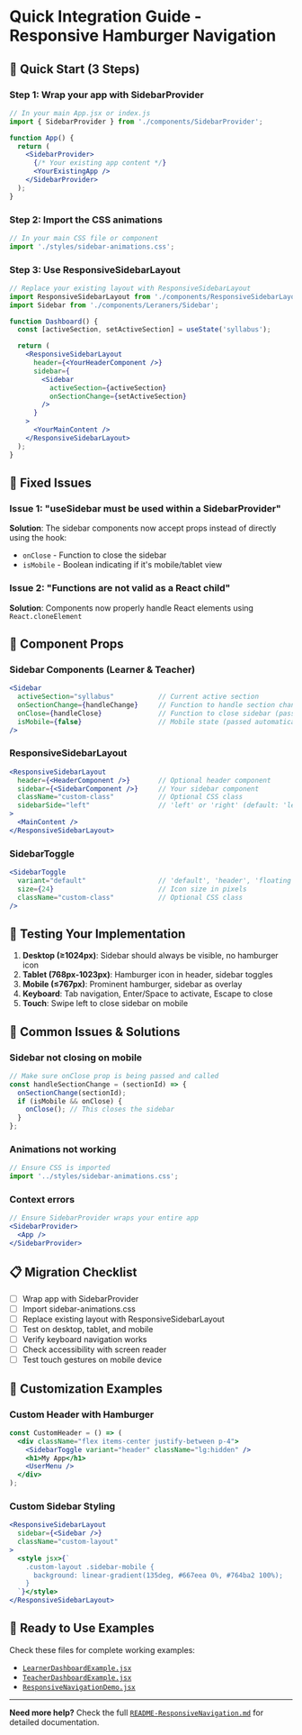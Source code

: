 # Quick Integration Guide - Responsive Hamburger Navigation

## 🚀 Quick Start (3 Steps)

### Step 1: Wrap your app with SidebarProvider

```jsx
// In your main App.jsx or index.js
import { SidebarProvider } from './components/SidebarProvider';

function App() {
  return (
    <SidebarProvider>
      {/* Your existing app content */}
      <YourExistingApp />
    </SidebarProvider>
  );
}
```

### Step 2: Import the CSS animations

```jsx
// In your main CSS file or component
import './styles/sidebar-animations.css';
```

### Step 3: Use ResponsiveSidebarLayout

```jsx
// Replace your existing layout with ResponsiveSidebarLayout
import ResponsiveSidebarLayout from './components/ResponsiveSidebarLayout';
import Sidebar from './components/Leraners/Sidebar';

function Dashboard() {
  const [activeSection, setActiveSection] = useState('syllabus');

  return (
    <ResponsiveSidebarLayout
      header={<YourHeaderComponent />}
      sidebar={
        <Sidebar 
          activeSection={activeSection} 
          onSectionChange={setActiveSection} 
        />
      }
    >
      <YourMainContent />
    </ResponsiveSidebarLayout>
  );
}
```

## 🔧 Fixed Issues

### Issue 1: "useSidebar must be used within a SidebarProvider"
**Solution**: The sidebar components now accept props instead of directly using the hook:
- `onClose` - Function to close the sidebar
- `isMobile` - Boolean indicating if it's mobile/tablet view

### Issue 2: "Functions are not valid as a React child"
**Solution**: Components now properly handle React elements using `React.cloneElement`

## 📱 Component Props

### Sidebar Components (Learner & Teacher)
```jsx
<Sidebar 
  activeSection="syllabus"           // Current active section
  onSectionChange={handleChange}     // Function to handle section changes
  onClose={handleClose}              // Function to close sidebar (passed automatically)
  isMobile={false}                   // Mobile state (passed automatically)
/>
```

### ResponsiveSidebarLayout
```jsx
<ResponsiveSidebarLayout
  header={<HeaderComponent />}       // Optional header component
  sidebar={<SidebarComponent />}     // Your sidebar component
  className="custom-class"           // Optional CSS class
  sidebarSide="left"                 // 'left' or 'right' (default: 'left')
>
  <MainContent />
</ResponsiveSidebarLayout>
```

### SidebarToggle
```jsx
<SidebarToggle 
  variant="default"                  // 'default', 'header', 'floating'
  size={24}                          // Icon size in pixels
  className="custom-class"           // Optional CSS class
/>
```

## 🎯 Testing Your Implementation

1. **Desktop (≥1024px)**: Sidebar should always be visible, no hamburger icon
2. **Tablet (768px-1023px)**: Hamburger icon in header, sidebar toggles
3. **Mobile (≤767px)**: Prominent hamburger, sidebar as overlay
4. **Keyboard**: Tab navigation, Enter/Space to activate, Escape to close
5. **Touch**: Swipe left to close sidebar on mobile

## 🐛 Common Issues & Solutions

### Sidebar not closing on mobile
```jsx
// Make sure onClose prop is being passed and called
const handleSectionChange = (sectionId) => {
  onSectionChange(sectionId);
  if (isMobile && onClose) {
    onClose(); // This closes the sidebar
  }
};
```

### Animations not working
```jsx
// Ensure CSS is imported
import '../styles/sidebar-animations.css';
```

### Context errors
```jsx
// Ensure SidebarProvider wraps your entire app
<SidebarProvider>
  <App />
</SidebarProvider>
```

## 📋 Migration Checklist

- [ ] Wrap app with SidebarProvider
- [ ] Import sidebar-animations.css
- [ ] Replace existing layout with ResponsiveSidebarLayout
- [ ] Test on desktop, tablet, and mobile
- [ ] Verify keyboard navigation works
- [ ] Check accessibility with screen reader
- [ ] Test touch gestures on mobile device

## 🎨 Customization Examples

### Custom Header with Hamburger
```jsx
const CustomHeader = () => (
  <div className="flex items-center justify-between p-4">
    <SidebarToggle variant="header" className="lg:hidden" />
    <h1>My App</h1>
    <UserMenu />
  </div>
);
```

### Custom Sidebar Styling
```jsx
<ResponsiveSidebarLayout
  sidebar={<Sidebar />}
  className="custom-layout"
>
  <style jsx>{`
    .custom-layout .sidebar-mobile {
      background: linear-gradient(135deg, #667eea 0%, #764ba2 100%);
    }
  `}</style>
</ResponsiveSidebarLayout>
```

## 🚀 Ready to Use Examples

Check these files for complete working examples:
- [`LearnerDashboardExample.jsx`](./examples/LearnerDashboardExample.jsx)
- [`TeacherDashboardExample.jsx`](./examples/TeacherDashboardExample.jsx)
- [`ResponsiveNavigationDemo.jsx`](./ResponsiveNavigationDemo.jsx)

---

**Need more help?** Check the full [`README-ResponsiveNavigation.md`](./README-ResponsiveNavigation.md) for detailed documentation.